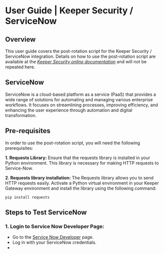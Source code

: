 # User Guide | Keeper Security / ServiceNow

## Overview
This user guide covers the post-rotation script for the Keeper Security / ServiceNow integration. Details on how to use the post-rotation script are available at the [_Keeper Security online documentation_](https://github.com/Keeper-Security/discovery-and-rotation-saas-dev) and will not be repeated here.

## ServiceNow
ServiceNow is a cloud-based platform as a service (PaaS) that provides a wide range of solutions for automating and managing various enterprise workflows. It focuses on streamlining processes, improving efficiency, and enhancing the user experience through automation and digital transformation.


## Pre-requisites
In order to use the post-rotation script, you will need the following prerequisites:

**1. Requests Library:** Ensure that the requests library is installed in your Python environment. This library is necessary for making HTTP requests to Service-Now.

**2. Requests library installation:** The Requests library allows you to send HTTP requests easily. Activate a Python virtual environment in your Keeper Gateway environment and install the library using the following command:

    pip install requests

## Steps to Test ServiceNow 
### 1. Login to Service Now Developer Page:
- Go to the [Service Now Developer](https://signon.service-now.com/x_snc_sso_auth.do?pageId=login) page. 
- Log in with your ServiceNow credentials.
- 